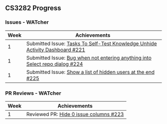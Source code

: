 ## CS3282 Progress

### Issues - WATcher

| Week | Achievements |
| ---- | ------------ |
| 1 | Submitted Issue: [Tasks To Self-Test Knowledge Unhide Activity Dashboard #221](https://github.com/CATcher-org/WATcher/issues/221) |
| 1 | Submitted Issue: [Bug when not entering anything into Select repo dialog #224](https://github.com/CATcher-org/WATcher/issues/224) |
| 1 | Submitted Issue: [Show a list of hidden users at the end #225](https://github.com/CATcher-org/WATcher/issues/225) |


### PR Reviews - WATcher

| Week | Achievements |
| ---- | ------------ |
| 1 | Reviewed PR: [Hide 0 issue columns #223](https://github.com/CATcher-org/WATcher/pull/223) |
